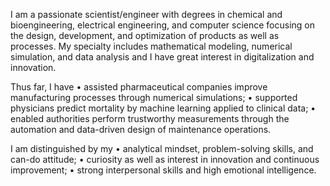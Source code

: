 I am a passionate scientist/engineer with degrees in chemical and bioengineering, electrical engineering, and computer science focusing on the design, development, and optimization of products as well as processes. My specialty includes mathematical modeling, numerical simulation, and data analysis and I have great interest in digitalization and innovation.

Thus far, I have
  • assisted pharmaceutical companies improve manufacturing processes through numerical simulations;
  • supported physicians predict mortality by machine learning applied to clinical data; 
  • enabled authorities perform trustworthy measurements through the automation and data-driven design of maintenance operations.

I am distinguished by my 
  • analytical mindset, problem-solving skills, and can-do attitude;
  • curiosity as well as interest in innovation and continuous improvement; 
  • strong interpersonal skills and high emotional intelligence.

<!---
gtancev/gtancev is a ✨ special ✨ repository because its `README.md` (this file) appears on your GitHub profile.
You can click the Preview link to take a look at your changes.
--->
